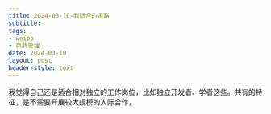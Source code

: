 ```yaml
---
title: 2024-03-10-我适合的道路
subtitle: 
tags: 
- weibo
- 自我管理
date: 2024-03-10
layout: post
header-style: text
---
```


我觉得自己还是适合相对独立的工作岗位，比如独立开发者、学者这些。共有的特征，是不需要开展较大规模的人际合作，